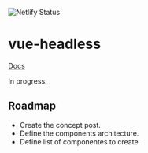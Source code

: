 ![Netlify Status](https://api.netlify.com/api/v1/badges/ce8e2d8a-81d3-4a83-be34-f379b3fb1184/deploy-status)

# vue-headless

[Docs](https://vue-headless.netlify.com/)

In progress.

## Roadmap

- Create the concept post.
- Define the components architecture.
- Define list of componentes to create.